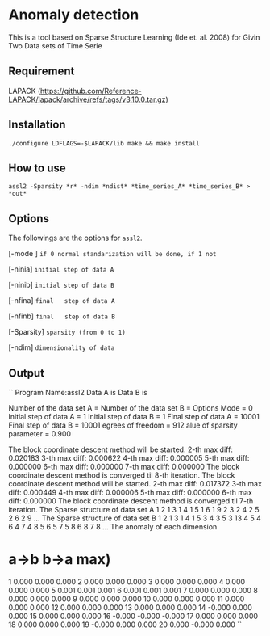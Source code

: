 # Anomaly detection

This is a tool based on Sparse Structure Learning (Ide et. al. 2008) for Givin Two Data sets of Time Serie

<!--
## The algorithms
-->

## Requirement

LAPACK (https://github.com/Reference-LAPACK/lapack/archive/refs/tags/v3.10.0.tar.gz)

<!--
``
wget https://github.com/Reference-LAPACK/lapack/archive/refs/tags/v3.10.0.tar.gz
tar -zxvf v3.10.0.tar.gz
cd lapack-3.10.0
cp make.inc.example make.inc
emacs make.inc
make -j 4
cp lapack-3.10.0/liblapack.a $LAPACK/
cp librefblas.a $LAPACK/libblas.a
cp lapack-3.10.0/libtmglib.a $LAPACK/
``
-->

## Installation

``
./configure LDFLAGS=-$LAPACK/lib
make && make install
``

## How to use

``
assl2 -Sparsity *r* -ndim *ndist* *time_series_A* *time_series_B* > *out*
``

## Options

The followings are the options for `assl2`.

[-mode ]   `if 0 normal standarization will be done, if 1 not`

[-ninia]    `initial step of data A`

[-ninib]    `initial step of data B`

[-nfina]    `final   step of data A`

[-nfinb]    `final   step of data B`

[-Sparsity] `sparsity (from 0 to 1)`

[-ndim]     `dimensionality of data`

## Output

``
Program Name:assl2
Data A is <time series A text file>
Data B is <time series B text file>

Number of the data set A = <N>
Number of the data set B = <N>
Options
Mode                        =            0
Initial step of data A      =            1
Initial step of data B      =            1
Final   step of data A      =        10001
Final   step of data B      =        10001
egrees of freedom          =          912
alue of sparsity parameter =    0.900

The block coordinate descent method will be started.
  2-th max diff:  0.020183
  3-th max diff:  0.000622
  4-th max diff:  0.000005
  5-th max diff:  0.000000
  6-th max diff:  0.000000
  7-th max diff:  0.000000
The block coordinate descent method is converged til   8-th iteration.
The block coordinate descent method will be started.
  2-th max diff:  0.017372
  3-th max diff:  0.000449
  4-th max diff:  0.000006
  5-th max diff:  0.000000
  6-th max diff:  0.000000
The block coordinate descent method is converged til   7-th iteration.
The Sparse structure of data set A
  1   2
  1   3
  1   4
  1   5
  1   6
  1   9
  2   3
  2   4
  2   5
  2   6
  2   9
...
The Sparse structure of data set B
  1   2
  1   3
  1   4
  1   5
  3   4
  3   5
  3  13
  4   5
  4   6
  4   7
  4   8
  5   6
  5   7
  5   8
  6   8
  7   8
...
The anomaly of each dimension
  #      a->b     b->a     max)
  1    0.000    0.000    0.000
  2    0.000    0.000    0.000
  3    0.000    0.000    0.000
  4    0.000    0.000    0.000
  5    0.001    0.001    0.001
  6    0.001    0.001    0.001
  7    0.000    0.000    0.000
  8    0.000    0.000    0.000
  9    0.000    0.000    0.000
 10    0.000    0.000    0.000
 11    0.000    0.000    0.000
 12    0.000    0.000    0.000
 13    0.000    0.000    0.000
 14   -0.000    0.000    0.000
 15    0.000    0.000    0.000
 16   -0.000   -0.000   -0.000
 17    0.000    0.000    0.000
 18    0.000    0.000    0.000
 19   -0.000    0.000    0.000
 20    0.000   -0.000    0.000
``
